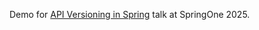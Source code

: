 
Demo for [API Versioning in Spring](https://event.vmware.com/flow/vmware/explore2025lv/content/page/catalog?search.product=1707435488591001gzW1&tab.sessioncatalogtabs=1747347809815001igUo&search=%22API%20Versioning%20in%20Spring%22) talk at SpringOne 2025.
